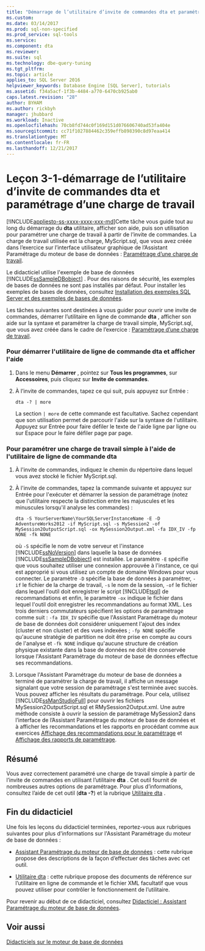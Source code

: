 ```yaml
---
title: "Démarrage de l’utilitaire d’invite de commandes dta et paramétrage d’une charge de travail | Documents Microsoft"
ms.custom: 
ms.date: 03/14/2017
ms.prod: sql-non-specified
ms.prod_service: sql-tools
ms.service: 
ms.component: dta
ms.reviewer: 
ms.suite: sql
ms.technology: dbe-query-tuning
ms.tgt_pltfrm: 
ms.topic: article
applies_to: SQL Server 2016
helpviewer_keywords: Database Engine [SQL Server], tutorials
ms.assetid: f34a5acf-1f3b-4484-a770-6470cb925ab0
caps.latest.revision: "28"
author: BYHAM
ms.author: rickbyh
manager: jhubbard
ms.workload: Inactive
ms.openlocfilehash: 70cb8fd744c0f169d151d076606740ad53fa404e
ms.sourcegitcommit: cc71f1027884462c359effb898390c8d97eaa414
ms.translationtype: MT
ms.contentlocale: fr-FR
ms.lasthandoff: 12/21/2017
---
```

# <a name="lesson-3-1---starting-the-dta-command-prompt-utility-and-tuning-a-workload"></a>Leçon 3-1-démarrage de l’utilitaire d’invite de commandes dta et paramétrage d’une charge de travail
[!INCLUDE[appliesto-ss-xxxx-xxxx-xxx-md](../../includes/appliesto-ss-xxxx-xxxx-xxx-md.md)]Cette tâche vous guide tout au long du démarrage du **dta** utilitaire, afficher son aide, puis son utilisation pour paramétrer une charge de travail à partir de l’invite de commandes. La charge de travail utilisée est la charge, MyScript.sql, que vous avez créée dans l’exercice sur l’interface utilisateur graphique de l’Assistant Paramétrage du moteur de base de données : [Paramétrage d’une charge de travail](../../tools/dta/lesson-1-1-tuning-a-workload.md).  
  
Le didacticiel utilise l'exemple de base de données [!INCLUDE[ssSampleDBobject](../../includes/sssampledbobject-md.md)] . Pour des raisons de sécurité, les exemples de bases de données ne sont pas installés par défaut. Pour installer les exemples de bases de données, consultez [Installation des exemples SQL Server et des exemples de bases de données](http://sqlserversamples.codeplex.com).  
  
Les tâches suivantes sont destinées à vous guider pour ouvrir une invite de commandes, démarrer l’utilitaire en ligne de commande **dta** , afficher son aide sur la syntaxe et paramétrer la charge de travail simple, MyScript.sql, que vous avez créée dans le cadre de l’exercice : [Paramétrage d’une charge de travail](../../tools/dta/lesson-1-1-tuning-a-workload.md).  
  
### <a name="to-start-the-dta-command-prompt-utility-and-view-help"></a>Pour démarrer l'utilitaire de ligne de commande dta et afficher l'aide  
  
1.  Dans le menu **Démarrer** , pointez sur **Tous les programmes**, sur **Accessoires**, puis cliquez sur **Invite de commandes**.  
  
2.  À l’invite de commandes, tapez ce qui suit, puis appuyez sur Entrée :  
  
    ```  
    dta -? | more  
    ```  
  
    La section `| more` de cette commande est facultative. Sachez cependant que son utilisation permet de parcourir l'aide sur la syntaxe de l'utilitaire. Appuyez sur Entrée pour faire défiler le texte de l'aide ligne par ligne ou sur Espace pour le faire défiler page par page.  
  
### <a name="to-tune-a-simple-workload-by-using-the-dta-command-prompt-utility"></a>Pour paramétrer une charge de travail simple à l'aide de l'utilitaire de ligne de commande dta  
  
1.  À l'invite de commandes, indiquez le chemin du répertoire dans lequel vous avez stocké le fichier MyScript.sql.  
  
2.  À l'invite de commandes, tapez la commande suivante et appuyez sur Entrée pour l'exécuter et démarrer la session de paramétrage (notez que l'utilitaire respecte la distinction entre les majuscules et les minuscules lorsqu'il analyse les commandes) :  
  
    ```  
    dta -S YourServerName\YourSQLServerInstanceName -E -D AdventureWorks2012 -if MyScript.sql -s MySession2 -of MySession2OutputScript.sql -ox MySession2Output.xml -fa IDX_IV -fp NONE -fk NONE  
    ```  
  
    où `-S` spécifie le nom de votre serveur et l'instance [!INCLUDE[ssNoVersion](../../includes/ssnoversion-md.md)] dans laquelle la base de données [!INCLUDE[ssSampleDBobject](../../includes/sssampledbobject-md.md)] est installée. Le paramètre `-E` spécifie que vous souhaitez utiliser une connexion approuvée à l'instance, ce qui est approprié si vous utilisez un compte de domaine Windows pour vous connecter. Le paramètre `-D` spécifie la base de données à paramétrer, `-if` le fichier de la charge de travail, `-s` le nom de la session, `-of` le fichier dans lequel l'outil doit enregistrer le script [!INCLUDE[tsql](../../includes/tsql-md.md)] de recommandations et enfin, le paramètre `-ox` indique le fichier dans lequel l'outil doit enregistrer les recommandations au format XML. Les trois derniers commutateurs spécifient les options de paramétrage comme suit : `-fa IDX_IV` spécifie que l'Assistant Paramétrage du moteur de base de données doit considérer uniquement l'ajout des index (cluster et non cluster) et des vues indexées ; `-fp NONE` spécifie qu'aucune stratégie de partition ne doit être prise en compte au cours de l'analyse et `-fk NONE` indique qu'aucune structure de création physique existante dans la base de données ne doit être conservée lorsque l'Assistant Paramétrage du moteur de base de données effectue ses recommandations.  
  
3.  Lorsque l'Assistant Paramétrage du moteur de base de données a terminé de paramétrer la charge de travail, il affiche un message signalant que votre session de paramétrage s'est terminée avec succès. Vous pouvez afficher les résultats du paramétrage. Pour cela, utilisez [!INCLUDE[ssManStudioFull](../../includes/ssmanstudiofull-md.md)] pour ouvrir les fichiers MySession2OutputScript.sql et RMySession2Output.xml. Une autre méthode consiste à ouvrir la session de paramétrage MySession2 dans l’interface de l’Assistant Paramétrage du moteur de base de données et à afficher les recommandations et les rapports en procédant comme aux exercices [Affichage des recommandations pour le paramétrage](../../tools/dta/lesson-1-2-viewing-tuning-recommendations.md) et [Affichage des rapports de paramétrage](../../tools/dta/lesson-1-3-viewing-tuning-reports.md).  
  
## <a name="summary"></a>Résumé  
Vous avez correctement paramétré une charge de travail simple à partir de l’invite de commandes en utilisant l’utilitaire **dta** . Cet outil fournit de nombreuses autres options de paramétrage. Pour plus d’informations, consultez l’aide de cet outil (**dta -?**) et la rubrique [Utilitaire dta](../../tools/dta/dta-utility.md) .  
  
## <a name="after-you-finish-this-tutorial"></a>Fin du didacticiel  
Une fois les leçons du didacticiel terminées, reportez-vous aux rubriques suivantes pour plus d'informations sur l'Assistant Paramétrage du moteur de base de données :  
  
-   [Assistant Paramétrage du moteur de base de données](../../relational-databases/performance/database-engine-tuning-advisor.md) : cette rubrique propose des descriptions de la façon d’effectuer des tâches avec cet outil.  
  
-   [Utilitaire dta](../../tools/dta/dta-utility.md) : cette rubrique propose des documents de référence sur l’utilitaire en ligne de commande et le fichier XML facultatif que vous pouvez utiliser pour contrôler le fonctionnement de l’utilitaire.  
  
Pour revenir au début de ce didacticiel, consultez [Didacticiel : Assistant Paramétrage du moteur de base de données](../../tools/dta/tutorial-database-engine-tuning-advisor.md).  
  
## <a name="see-also"></a>Voir aussi  
[Didacticiels sur le moteur de base de données](../../relational-databases/database-engine-tutorials.md)  
  
  
  
